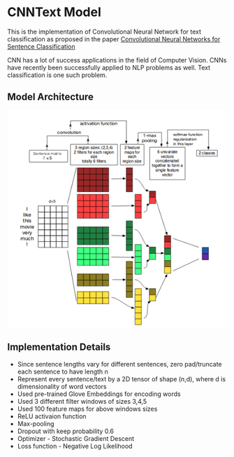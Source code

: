 # CNNText Model
This is the implementation of Convolutional Neural Network for text classification as proposed in the paper [Convolutional Neural Networks for Sentence Classification](https://arxiv.org/abs/1408.5882)

CNN has a lot of success applications in the field of Computer Vision. CNNs have recently been successfully applied to NLP problems as well. Text classification is one such problem.

## Model Architecture
![CNNText Architecture](images/TextCNN.png)

## Implementation Details
- Since sentence lengths vary for different sentences, zero pad/truncate each sentence to have length n
- Represent every sentence/text by a 2D tensor of shape (n,d), where d is dimensionality of word vectors
- Used pre-trained Glove Embeddings for encoding words
- Used 3 different filter windows of sizes 3,4,5
- Used 100 feature maps for above windows sizes
- ReLU activaion function
- Max-pooling
- Dropout with keep probability 0.6
- Optimizer - Stochastic Gradient Descent
- Loss function - Negative Log Likelihood
